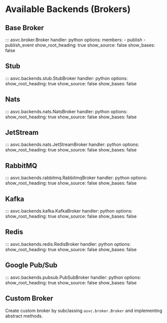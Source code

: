 # Available Backends (Brokers)

## Base Broker

::: asvc.broker.Broker
    handler: python
    options:
        members:
            - publish
            - publish_event
        show_root_heading: true
        show_source: false
        show_bases: false

## Stub

::: asvc.backends.stub.StubBroker
    handler: python
    options:
        show_root_heading: true
        show_source: false
        show_bases: false

## Nats

::: asvc.backends.nats.NatsBroker
    handler: python
    options:
      show_root_heading: true
      show_source: false
      show_bases: false

## JetStream

::: asvc.backends.nats.JetStreamBroker
    handler: python
    options:
      show_root_heading: true
      show_source: false
      show_bases: false

## RabbitMQ

::: asvc.backends.rabbitmq.RabbitmqBroker
    handler: python
    options:
      show_root_heading: true
      show_source: false
      show_bases: false

## Kafka

::: asvc.backends.kafka.KafkaBroker
    handler: python
    options:
      show_root_heading: true
      show_source: false
      show_bases: false

## Redis

::: asvc.backends.redis.RedisBroker
    handler: python
    options:
      show_root_heading: true
      show_source: false
      show_bases: false

## Google Pub/Sub

::: asvc.backends.pubsub.PubSubBroker
    handler: python
    options:
      show_root_heading: true
      show_source: false
      show_bases: false


## Custom Broker

Create custom broker by subclassing `asvc.broker.Broker` and implementing abstract methods.